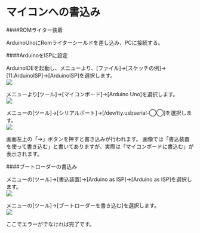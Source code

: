 # マイコンへの書込み

####ROMライター装着

ArduinoUnoにRomライターシールドを差し込み、PCに接続する。

####ArduinoをISPに設定

ArduinoIDEを起動し、メニューより、[ファイル]→[スケッチの例]→ [11.ArduinoISP]→[ArduinoISP]を選択します。
<br>
![](circuit0-1.jpg)

メニューより[ツール]→[マイコンボード]→[Arduino Uno]を選択します。
<br>
![](circuit0-2.jpg)


メニューの[ツール]→[シリアルポート]→[/dev/tty.usbserial-◯◯]を選択します。
<br>
![](circuit0-3.jpg)


画面左上の「→」ボタンを押すと書き込みが行われます。
画像では「書込装置を使って書き込む」と書いてありますが、実際は「マイコンボードに書込む」が表示されます。

####ブートローダーの書込み

メニューの[ツール]→[書込装置]→[Arduino as ISP]→[Arduino as ISP]を選択します。
<br>
![](circuit0-4.jpg)

メニューの[ツール]→[ブートローダーを書き込む]を選択します。
<br>
![](circuit0-4.jpg)

ここでエラーがでなければ完了です。

<br>
